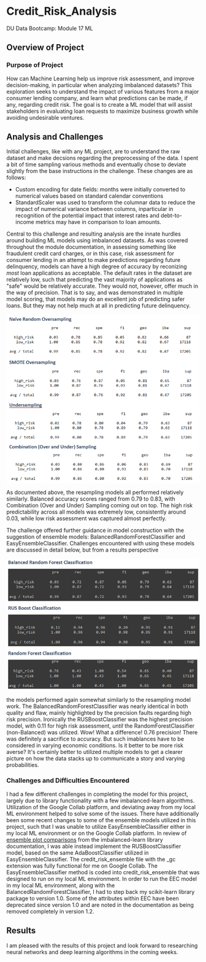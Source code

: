 # Credit_Risk_Analysis
DU Data Bootcamp: Module 17 ML

## Overview of Project

### Purpose of Project
How can Machine Learning help us improve risk assessment, and improve decision-making, in particular when analyzing imbalanced datasets? This exploration seeks to understand the impact of various features from a major consumer lending company, and learn what predictions can be made, if any, regarding credit risk. The goal is to create a ML model that will assist stakeholders in evaluating loan requests to maximize business growth while avoiding undesirable ventures.

## Analysis and Challenges
Initial challenges, like with any ML project, are to understand the raw dataset and make decsions regarding the preprocessing of the data. I spent a bit of time sampling various methods and eventually chose to deviate slightly from the base instructions in the challenge. These changes are as follows:
* Custom encoding for date fields: months were initially converted to numerical values based on standard calendar conventions
* StandardScaler was used to transform the columnar data to reduce the impact of numerical variance between columns, inparticular in recognition of the potential impact that interest rates and debt-to-income metrics may have in comparison to loan amounts.

Central to this challenge and resulting analysis are the innate hurdles around building ML models using imbalanced datasets. As was covered throughout the module documentation, in assessing something like fraudulent credit card charges, or in this case, risk assessment for consumer lending in an attempt to make predictions regarding future delinquency, models can have a high degree of accuracy by reconizing <i>most</i> loan applications as acceptable. The default rates in the dataset are relatively low, such that predicting the vast majority of applications as "safe" would be relatively accurate. They would not, however, offer much in the way of precision. That is to say, and was demonstrated in multiple model scoring, that models may do an excellent job of predicting safer loans. But they may not help much at all in predicting future delinquency.

<div><p>
<img src="https://github.com/cb19weber/Credit_Risk_Analysis/blob/main/images/resampling_models.png" align="center">
</p></div>

As documented above, the resampling models all performed relatively similarly. Balanced accuracy scores ranged from 0.79 to 0.83, with Combination (Over and Under) Sampling coming out on top. The high risk predictability across all models was extremely low, consistently around 0.03, while low risk assessment was captured almost perfectly.

The challenge offered further guidance in model construction with the suggestion of ensemble models: BalancedRandomForestClassifier and EasyEnsembleClassifier. Challenges encountered with using these models are discussed in detail below, but from a results perspective 
<div><p>
<img src="https://github.com/cb19weber/Credit_Risk_Analysis/blob/main/images/ensemble_models.png" align="center">
</p></div>
the models performed again somewhat similarly to the resampling model work. The BalancedRandomForestClassifier was nearly identical in both quality and flaw, mainly highlighted by the precision faults regarding high risk precision. Ironically the RUSBoostClassifier was the highest precision model, with 0.11 for high risk assessment, <i>until</i> the RandomForestClassifier (non-Balanced) was utilized. Wow! What a difference! 0.76 precision! There was definitely a sacrifice to accuracy. But such imablances have to be considered in varying economic conditions. Is it better to be more risk averse? It's certainly better to utilized multiple models to get a clearer picture on how the data stacks up to communicate a story and varying probabilities.

### Challenges and Difficulties Encountered
I had a few different challenges in completing the model for this project, largely due to library functionality with a few imbalanced-learn algorithms. Utilization of the Google Collab platform, and deviating away from my local ML environment helped to solve some of the issues. There have additionally been some recent changes to some of the ensemble models utilized in this project, such that I was unable to utilize EasyEnsembleClassifier either in my local ML environment or on the Google Collab platform. In review of <a href="https://imbalanced-learn.org/stable/auto_examples/ensemble/plot_comparison_ensemble_classifier.html#sphx-glr-auto-examples-ensemble-plot-comparison-ensemble-classifier-py">ensemble plot comparisons</a> from the imbalanced-learn library documentation, I was able instead implement the RUSBoostClassifier model, based on the same AdaBoostClassifier utilized in EasyEnsembleClassifier. The credit_risk_ensemble file with the _gc extension was fully functional for me on Google Collab. The EasyEnsembleClassifier method is coded into credit_risk_ensemble that was designed to run on my local ML environment. In order to run the EEC model in my local ML environment, along with the BalancedRandomForestClassifier, I had to step back my scikit-learn library package to version 1.0. Some of the attributes within EEC have been deprecated since version 1.0 and are noted in the documentation as being removed completely in version 1.2.

## Results
I am pleased with the results of this project and look forward to researching neural networks and deep learning algorithms in the coming weeks.